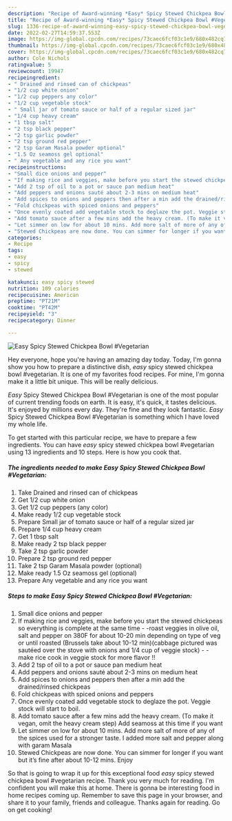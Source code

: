 ```yaml
---
description: "Recipe of Award-winning *Easy* Spicy Stewed Chickpea Bowl #Vegetarian"
title: "Recipe of Award-winning *Easy* Spicy Stewed Chickpea Bowl #Vegetarian"
slug: 1336-recipe-of-award-winning-easy-spicy-stewed-chickpea-bowl-vegetarian
date: 2022-02-27T14:59:37.553Z
image: https://img-global.cpcdn.com/recipes/73caec6fcf03c1e9/680x482cq70/easy-spicy-stewed-chickpea-bowl-vegetarian-recipe-main-photo.jpg
thumbnail: https://img-global.cpcdn.com/recipes/73caec6fcf03c1e9/680x482cq70/easy-spicy-stewed-chickpea-bowl-vegetarian-recipe-main-photo.jpg
cover: https://img-global.cpcdn.com/recipes/73caec6fcf03c1e9/680x482cq70/easy-spicy-stewed-chickpea-bowl-vegetarian-recipe-main-photo.jpg
author: Cole Nichols
ratingvalue: 5
reviewcount: 19947
recipeingredient:
- " Drained and rinsed can of chickpeas"
- "1/2 cup white onion"
- "1/2 cup peppers any color"
- "1/2 cup vegetable stock"
- " Small jar of tomato sauce or half of a regular sized jar"
- "1/4 cup heavy cream"
- "1 tbsp salt"
- "2 tsp black pepper"
- "2 tsp garlic powder"
- "2 tsp ground red pepper"
- "2 tsp Garam Masala powder optional"
- "1.5 Oz seamoss gel optional"
- " Any vegetable and any rice you want"
recipeinstructions:
- "Small dice onions and pepper"
- "If making rice and veggies, make before you start the stewed chickpeas so everything is complete at the same time  -roast veggies in olive oil, salt and pepper on 380F for about 10-20 min depending on type of veg or until roasted (Brussels take about 10-12 min)(cabbage pictured was sautéed over the stove with onions and 1/4 cup of veggie stock) - make rice cook in veggie stock for more flavor !!"
- "Add 2 tsp of oil to a pot or sauce pan medium heat"
- "Add peppers and onions sauté about 2-3 mins on medium heat"
- "Add spices to onions and peppers then after a min add the drained/rinsed chickpeas"
- "Fold chickpeas with spiced onions and peppers"
- "Once evenly coated add vegetable stock to deglaze the pot. Veggie stock will start to boil."
- "Add tomato sauce after a few mins add the heavy cream. (To make it vegan, omit the heavy cream step) Add seamoss at this time if you want"
- "Let simmer on low for about 10 mins. Add more salt of more of any of the spices used for a stronger taste. I added more salt and pepper along with garam Masala"
- "Stewed Chickpeas are now done. You can simmer for longer if you want but it’s fine after about 10-12 mins. Enjoy"
categories:
- Recipe
tags:
- easy
- spicy
- stewed

katakunci: easy spicy stewed 
nutrition: 109 calories
recipecuisine: American
preptime: "PT21M"
cooktime: "PT42M"
recipeyield: "3"
recipecategory: Dinner

---
```



![*Easy* Spicy Stewed Chickpea Bowl #Vegetarian](https://img-global.cpcdn.com/recipes/73caec6fcf03c1e9/680x482cq70/easy-spicy-stewed-chickpea-bowl-vegetarian-recipe-main-photo.jpg)

Hey everyone, hope you're having an amazing day today. Today, I'm gonna show you how to prepare a distinctive dish, *easy* spicy stewed chickpea bowl #vegetarian. It is one of my favorites food recipes. For mine, I'm gonna make it a little bit unique. This will be really delicious.



*Easy* Spicy Stewed Chickpea Bowl #Vegetarian is one of the most popular of current trending foods on earth. It is easy, it's quick, it tastes delicious. It's enjoyed by millions every day. They're fine and they look fantastic. *Easy* Spicy Stewed Chickpea Bowl #Vegetarian is something which I have loved my whole life.


To get started with this particular recipe, we have to prepare a few ingredients. You can have *easy* spicy stewed chickpea bowl #vegetarian using 13 ingredients and 10 steps. Here is how you cook that.

<!--inarticleads1-->

##### The ingredients needed to make *Easy* Spicy Stewed Chickpea Bowl #Vegetarian:

1. Take  Drained and rinsed can of chickpeas
1. Get 1/2 cup white onion
1. Get 1/2 cup peppers (any color)
1. Make ready 1/2 cup vegetable stock
1. Prepare  Small jar of tomato sauce or half of a regular sized jar
1. Prepare 1/4 cup heavy cream
1. Get 1 tbsp salt
1. Make ready 2 tsp black pepper
1. Take 2 tsp garlic powder
1. Prepare 2 tsp ground red pepper
1. Take 2 tsp Garam Masala powder (optional)
1. Make ready 1.5 Oz seamoss gel (optional)
1. Prepare  Any vegetable and any rice you want




<!--inarticleads2-->

##### Steps to make *Easy* Spicy Stewed Chickpea Bowl #Vegetarian:

1. Small dice onions and pepper
1. If making rice and veggies, make before you start the stewed chickpeas so everything is complete at the same time  - -roast veggies in olive oil, salt and pepper on 380F for about 10-20 min depending on type of veg or until roasted (Brussels take about 10-12 min)(cabbage pictured was sautéed over the stove with onions and 1/4 cup of veggie stock) - - make rice cook in veggie stock for more flavor !!
1. Add 2 tsp of oil to a pot or sauce pan medium heat
1. Add peppers and onions sauté about 2-3 mins on medium heat
1. Add spices to onions and peppers then after a min add the drained/rinsed chickpeas
1. Fold chickpeas with spiced onions and peppers
1. Once evenly coated add vegetable stock to deglaze the pot. Veggie stock will start to boil.
1. Add tomato sauce after a few mins add the heavy cream. (To make it vegan, omit the heavy cream step) Add seamoss at this time if you want
1. Let simmer on low for about 10 mins. Add more salt of more of any of the spices used for a stronger taste. I added more salt and pepper along with garam Masala
1. Stewed Chickpeas are now done. You can simmer for longer if you want but it’s fine after about 10-12 mins. Enjoy




So that is going to wrap it up for this exceptional food *easy* spicy stewed chickpea bowl #vegetarian recipe. Thank you very much for reading. I'm confident you will make this at home. There is gonna be interesting food in home recipes coming up. Remember to save this page in your browser, and share it to your family, friends and colleague. Thanks again for reading. Go on get cooking!
